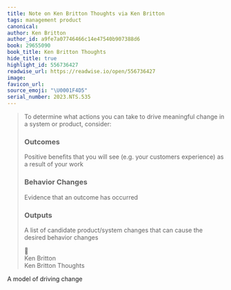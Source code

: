 ```yaml
---
title: Note on Ken Britton Thoughts via Ken Britton
tags: management product
canonical:
author: Ken Britton
author_id: a9fe7a07746466c14e47540b907388d6
book: 29655090
book_title: Ken Britton Thoughts
hide_title: true
highlight_id: 556736427
readwise_url: https://readwise.io/open/556736427
image:
favicon_url:
source_emoji: "\U0001F4D5"
serial_number: 2023.NTS.535
---
```

> To determine what actions you can take to drive meaningful change in a system or product, consider:
> 
> ### Outcomes
> Positive benefits that you will see (e.g. your customers experience) as a result of your work
> 
> ### Behavior Changes
> Evidence that an outcome has occurred
> 
> ### Outputs
> A list of candidate product/system changes that can cause the desired behavior changes
> <div class="quoteback-footer"><div class="quoteback-avatar"><span class="mini-emoji"> 📕</span></div><div class="quoteback-metadata"><div class="metadata-inner"><span style="display:none">FROM:</span><div aria-label="Ken Britton" class="quoteback-author"> Ken Britton</div><div aria-label="Ken Britton Thoughts" class="quoteback-title"> Ken Britton Thoughts</div></div></div></div>

A model of driving change